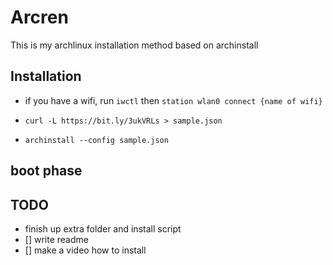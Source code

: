 # Arcren

This is my archlinux installation method based on archinstall


## Installation
- if you have a wifi, run `iwctl` then `station wlan0 connect {name of wifi}`

- `curl -L https://bit.ly/3ukVRLs > sample.json`
- `archinstall --config sample.json`

## boot phase


## TODO

- finish up extra folder and install script
- [] write readme
- [] make a video how to install
